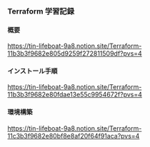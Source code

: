 ### Terraform 学習記録

#### 概要

https://tin-lifeboat-9a8.notion.site/Terraform-11b3b3f9682e805d9259f272811509df?pvs=4

#### インストール手順

https://tin-lifeboat-9a8.notion.site/Terraform-11b3b3f9682e80fdae13e55c9954672f?pvs=4

#### 環境構築

https://tin-lifeboat-9a8.notion.site/Terraform-11c3b3f9682e80bf8e8af20f64f91aca?pvs=4
